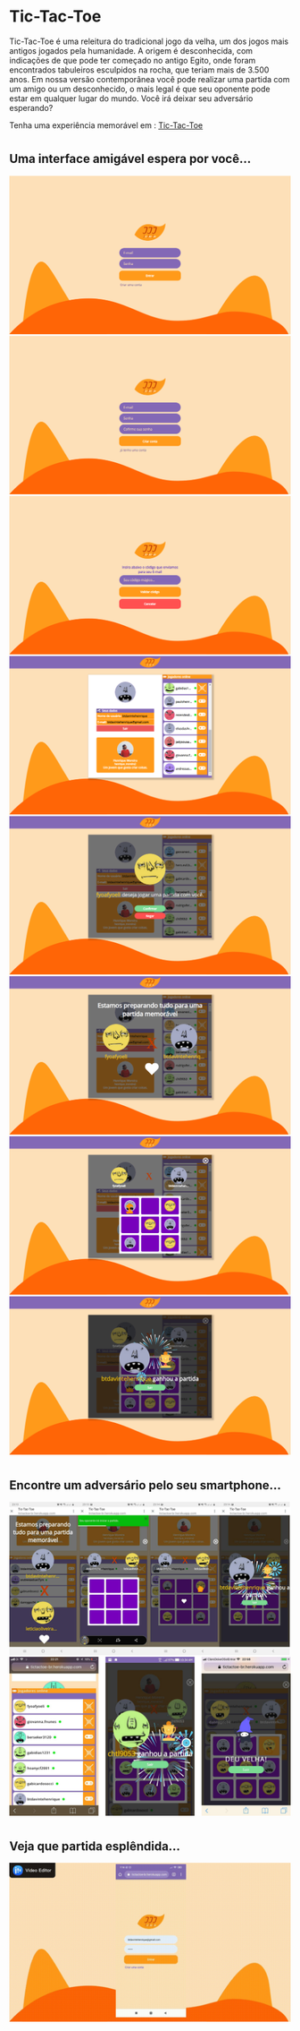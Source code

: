 # Tic-Tac-Toe
Tic-Tac-Toe é uma releitura do tradicional jogo da velha, um dos jogos mais antigos jogados pela humanidade. A origem é desconhecida, com indicações de que pode ter começado no antigo Egito, onde foram encontrados tabuleiros esculpidos na rocha, que teriam mais de 3.500 anos. Em nossa versão contemporânea você pode realizar uma partida com um amigo ou um desconhecido, o mais legal é que seu oponente pode estar em qualquer lugar do mundo. Você irá deixar seu adversário esperando?


Tenha uma experiência memorável em : [Tic-Tac-Toe](https://henrique2m.github.io/Tic-Tac-Toe)

#

## Uma interface amigável espera por você...

![Tela - 1](https://raw.githubusercontent.com/henrique2m/Tic-Tac-Toe/frontend-master/frontend/src/assets/screens/Tela1.png)
![Tela - 2](https://raw.githubusercontent.com/henrique2m/Tic-Tac-Toe/frontend-master/frontend/src/assets/screens/Tela2.png)
![Tela - 3](https://raw.githubusercontent.com/henrique2m/Tic-Tac-Toe/frontend-master/frontend/src/assets/screens/Tela3.png)
![Tela - 4](https://raw.githubusercontent.com/henrique2m/Tic-Tac-Toe/frontend-master/frontend/src/assets/screens/Tela4.png)
![Tela - 5](https://raw.githubusercontent.com/henrique2m/Tic-Tac-Toe/frontend-master/frontend/src/assets/screens/Tela5.png)
![Tela - 6](https://raw.githubusercontent.com/henrique2m/Tic-Tac-Toe/frontend-master/frontend/src/assets/screens/Tela6.png)
![Tela - 7](https://raw.githubusercontent.com/henrique2m/Tic-Tac-Toe/frontend-master/frontend/src/assets/screens/Tela7.png)
![Tela - 8](https://raw.githubusercontent.com/henrique2m/Tic-Tac-Toe/frontend-master/frontend/src/assets/screens/Tela8.png)

#

## Encontre um adversário pelo seu smartphone... 

![Tela - Mobile - 1](https://raw.githubusercontent.com/henrique2m/Tic-Tac-Toe/frontend-master/frontend/src/assets/screens/Mobile1.jpg)
![Tela - Mobile - 2](https://raw.githubusercontent.com/henrique2m/Tic-Tac-Toe/frontend-master/frontend/src/assets/screens/Mobile2.jpg)

#

## Veja que partida esplêndida...

![Tela - Partida ](https://raw.githubusercontent.com/henrique2m/Tic-Tac-Toe/frontend-master/frontend/src/assets/screens/GameExample.gif)
